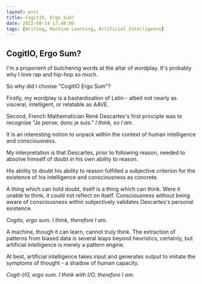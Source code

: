 ```yaml
---
layout: post
title: CogitIO, Ergo Sum?
date: 2022-08-14 17:48:09
tags: [Writing, Machine Learning, Artificial Intelligence]
---
```

## CogitIO, Ergo Sum?

I'm a proponent of butchering words at the altar of wordplay. It's probably why I love rap and hip-hop so much.

So why did I choose "CogitIO Ergo Sum"?

Firstly, my wordplay is a bastardisation of Latin - albeit not nearly as visceral, intelligent, or relatable as AAVE.

Second, French Mathematician René Descartes's first principle was to recognise "Je pense, donc je suis." *I think, so I am*.

It is an interesting notion to unpack within the context of human intelligence and consciousness.

My interpretation is that Descartes, prior to following reason, needed to absolve himself of doubt in his own ability to reason.

His ability to doubt his ability to reason fulfilled a subjective criterion for the existence of his intelligence and consciousness as concrete.

A thing which can hold doubt, itself is a thing which can think. Were it unable to think, it could not reflect on itself. Consciousness without being aware of consciousness within subjectively validates Descartes's personal existence.

*Cogito, ergo sum. I think, therefore I am.*

A machine, though it can learn, cannot truly think. The extraction of patterns from biased data is several leaps beyond heuristics, certainly, but artificial intelligence is merely a pattern engine.

At best, artificial intelligence takes input and generates output to imitate the symptoms of thought - a shadow of human capacity.

*Cogit-I/O, ergo sum. I think with I/O, therefore I am.*
